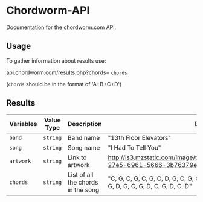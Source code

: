 # Chordworm-API
Documentation for the chordworm.com API.

## Usage
To gather information about results use:

api.chordworm.com/results.php?chords= `chords`

(`chords` should be in the format of 'A+B+C+D')

## Results
| Variables | Value Type | Description                        | Example                |
|-----------|------------|------------------------------------|------------------------|
|`band`     | `string`   | Band name                          | "13th Floor Elevators" |
|`song`     | `string`   | Song name                          | "I Had To Tell You"    |
|`artwork`  | `string`   | Link to artwork                    | http://is3.mzstatic.com/image/thumb/Music/v4/c7/c0/36/c7c036a8-27e5-6961-5666-3b76379ebe5d/source/600x600bb.jpg
|`chords`   | `string`   | List of all the chords in the song | "C, G, C, G, C, G, C, D, G, C, G, C, G, C, G, C, D, G, D, F, C, G, D, F, C, D, G, D, G, C, G, D, C, G, D, C, D" |
